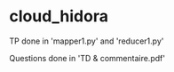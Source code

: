 # cloud_hidora

TP done in 'mapper1.py' and 'reducer1.py'

Questions done in 'TD & commentaire.pdf'
